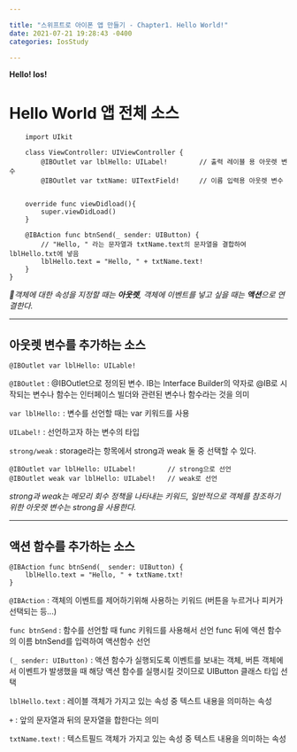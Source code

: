 ```yaml
---

title: "스위프트로 아이폰 앱 만들기 - Chapter1. Hello World!"
date: 2021-07-21 19:28:43 -0400
categories: IosStudy

---
```


**Hello! Ios!**

# Hello World 앱 전체 소스

        import UIkit

        class ViewController: UIViewController {
            @IBOutlet var lblHello: UILabel!        // 출력 레이블 용 아웃렛 변수
            @IBOutlet var txtName: UITextField!     // 이름 입력용 아웃렛 변수
    

        override func viewDidload(){
            super.viewDidLoad()
        }

        @IBAction func btnSend(_ sender: UIButton) {
            // "Hello, " 라는 문자열과 txtName.text의 문자열을 결합하여 lblHello.txt에 넣음
            lblHello.text = "Hello, " + txtName.text!
        }
    }


_🍓객체에 대한 속성을 지정할 때는 **아웃렛**, 객체에 이벤트를 넣고 싶을 때는 **액션**으로 연결한다._


---

## 아웃렛 변수를 추가하는 소스

    @IBOutlet var lblHello: UILable!


`@IBOutlet` : @IBOutlet으로 정의된 변수. IB는 Interface Builder의 약자로 @IB로 시작되는 변수나 함수는 인터페이스 빌더와 관련된 변수나 함수라는 것을 의미

`var lblHello:` : 변수를 선언할 때는 var 키워드를 사용

`UILabel!` : 선언하고자 하는 변수의 타입

`strong/weak` : storage라는 항목에서 strong과 weak 둘 중 선택할 수 있다.

    @IBOutlet var lblHello: UILabel!        // strong으로 선언
    @IBOutlet weak var lblHello: UILabel!   // weak로 선언

_strong과 weak는 메모리 회수 정책을 나타내는 키워드, 일반적으로 객체를 참조하기 위한 아웃렛 변수는 strong을 사용한다._

---

## 액션 함수를 추가하는 소스

    @IBAction func btnSend(_ sender: UIButton) {
        lblHello.text = "Hello, " + txtName.txt!
    }


`@IBAction` : 객체의 이벤트를 제어하기위해 사용하는 키워드 (버튼을 누르거나 피커가 선택되는 등...)

`func btnSend` : 함수를 선언할 때 func 키워드를 사용해서 선언 func 뒤에 액션 함수의 이름 btnSend를 입력하여 액션함수 선언

`(_ sender: UIButton)` : 액션 함수가 실행되도록 이벤트를 보내는 객체, 버튼 객체에서 이벤트가 발생했을 때 해당 액션 함수를 실행시킬 것이므로 UIButton 클래스 타입 선택

`lblHello.text` : 레이블 객체가 가지고 있는 속성 중 텍스트 내용을 의미하는 속성

`+` : 앞의 문자열과 뒤의 문자열을 합한다는 의미

`txtName.text!` : 텍스트필드 객체가 가지고 있는 속성 중 텍스트 내용을 의미하는 속성
